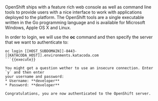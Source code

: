OpenShift ships with a feature rich web console as well as command line tools
to provide users with a nice interface to work with applications deployed to the
platform. The OpenShift tools are a single executable written in the Go
programming language and is available for Microsoft Windows, Apple OS X and Linux.

In order to login, we will use the **oc** command and then specify the server that we
want to authenticate to:

```
oc login [[HOST_SUBDOMAIN]]-8443-[[KATACODA_HOST]].environments.katacoda.com
```{{execute}}

You might get a question wether to use an insecure connection. Enter `y` and then enter 
your username and password:
* Username: **developer**
* Password: **developer**

Congratulations, you are now authenticated to the OpenShift server.